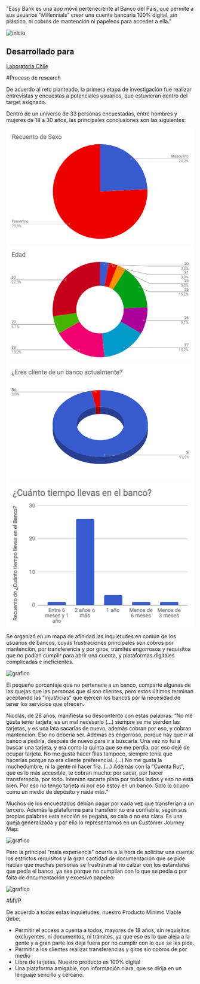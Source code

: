 "Easy Bank es una app móvil perteneciente al Banco del País, que permite a sus usuarios “Millennials” crear una cuenta bancaria 100% digital, sin plástico, ni cobros de mantención ni papeleos para acceder a ella."

![inicio](https://user-images.githubusercontent.com/32286410/38226025-e0b6d234-36cd-11e8-84b4-ffc41f9db9e9.jpg)


## Desarrollado para
[Laboratoria Chile](https://marvelapp.com/144jgb7g)

#Proceso de research

De acuerdo al reto planteado, la primera etapa de investigación fue realizar entrevistas y encuestas a potenciales usuarios, que estuvieran dentro del target asignado.
 
Dentro de un universo de 33 personas encuestadas, entre hombres y mujeres de 18 a 30 años, las principales conclusiones son las siguientes: 


![grafico](assets/grafico1.png)
![grafico](assets/grafico2.png)
![grafico](assets/grafico3.png)
![grafico](assets/grafico4.png)

Se organizó en un mapa de afinidad las inquietudes en común de los usuarios de bancos, cuyas frustraciones principales son cobros por mantención, por transferencia y por giros, trámites engorrosos y requisitos que no podían cumplir para abrir una cuenta, y plataformas digitales complicadas e ineficientes.

![grafico](mapaafinidad.png)

El pequeño porcentaje que no pertenece a un banco, comparte algunas de las quejas que las personas que sí son clientes, pero estos últimos terminan aceptando las “injusticias” que ejercen los bancos por la necesidad de tener los servicios que ofrecen.
 
Nicolás, de 28 años, manifiesta su descontento con estas palabras:
“No me gusta tener tarjeta, es un mal necesario (…) siempre se me pierden las tarjetas, y es una lata sacarlas de nuevo, además cobran por eso, y cobran mantención. Eso no debería ser. Además es engorroso, porque hay que ir al banco a pedirla, después de nuevo para ir a buscarla. Una vez no fui a buscar una tarjeta, y era como la quinta que se me perdía, por eso dejé de ocupar tarjeta. No me gusta hacer filas tampoco, siempre tenía que hacerlas porque no era cliente preferencial. (…) No me gusta la muchedumbre, ni la gente ni hacer fila. (…) Además con la “Cuenta Rut”, que es lo más accesible, te cobran mucho: por sacar, por hacer transferencia, por todo. Intentan sacarte plata por todos lados y eso no está bien. Por eso no tengo tarjeta ni por eso estoy en un banco. Solo lo ocupo como un medio de depósito y nada más.”

Muchos de los encuestados debían pagar por cada vez que transferían a un tercero. Además la plataforma para transferir no era confiable, según sus propias palabras esta sección se pegaba, se caía o no era clara. Es una queja generalizada y por ello lo representamos en un Customer Journey Map:

![grafico](journey1.png)

Pero la principal “mala experiencia” ocurría a la hora de solicitar una cuenta: los estrictos requisitos y la gran cantidad de documentación que se pide hacían que muchas personas se frustraran al no calzar con los estándares que pedía el banco, ya sea porque no cumplían con lo que se pedía o por falta de documentación y excesivo papeleo:

![grafico](journey2.png)

#MVP

De acuerdo a todas estas inquietudes, nuestro Producto Mínimo Viable debe:

-  Permitir el acceso a cuenta a todos, mayores de 18 años, sin requisitos excluyentes, ni documentos, ni trámites, ya que eso es lo que aleja a la gente y a gran parte los deja fuera por no cumplir con lo que se les pide.
-  Permitir a los clientes realizar transferencias y giros sin cobros de por medio
-  Libre de tarjetas. Nuestro producto es 100% digital
-  Una plataforma amigable, con información clara, que se dirija en un lenguaje sencillo y cercano.



